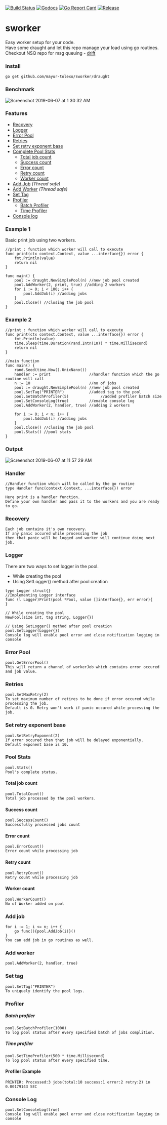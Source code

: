[![Build Status](https://travis-ci.org/mayur-tolexo/sworker.svg?branch=master)](https://travis-ci.org/mayur-tolexo/sworker)
[![Godocs](https://img.shields.io/badge/golang-documentation-blue.svg)](https://www.godoc.org/github.com/mayur-tolexo/sworker/draught)
[![Go Report Card](https://goreportcard.com/badge/github.com/mayur-tolexo/sworker)](https://goreportcard.com/report/github.com/mayur-tolexo/sworker)
[![Release](https://img.shields.io/github/release/mayur-tolexo/sworker.svg?style=flat-square)](https://github.com/mayur-tolexo/sworker/releases)

# sworker
Easy worker setup for your code.  
Have some draught and let this repo manage your load using go routines.  
Checkout NSQ repo for msg queuing *-* [drift](https://github.com/mayur-tolexo/drift)

### install
```
go get github.com/mayur-tolexo/sworker/draught
```

### Benchmark
![Screenshot 2019-06-07 at 1 30 32 AM](https://user-images.githubusercontent.com/20511920/59062640-f744eb00-88c3-11e9-8701-48e51fe6f71d.png)

### Features
- [Recovery](#recovery)
- [Logger](#logger)
- [Error Pool](#error-pool)
- [Retries](#retries)
- [Set retry exponent base](#set-retry-exponent-base)
- [Complete Pool Stats](#pool-stats)
	- [Total job count](#total-job-count)
	- [Success count](#success-count)
	- [Error count](#error-count)
	- [Retry count](#retry-count)
	- [Worker count](#worker-count)
- [Add Job](#add-job) _(Thread safe)_
- [Add Worker](#add-worker) _(Thread safe)_
- [Set Tag](#set-tag)
- [Profiler](#profiler)
	- [Batch Profiler](#batch-profiler)
	- [Time Profiler](#time-profiler)
- [Console log](#console-log)

### Example 1
Basic print job using two workers.
```
//print : function which worker will call to execute
func print(ctx context.Context, value ...interface{}) error {
	fmt.Println(value)
	return nil
}

func main() {
	pool := draught.NewSimplePool(n) //new job pool created
	pool.AddWorker(2, print, true) //adding 2 workers
	for i := 0; i < 100; i++ {
		pool.AddJob(i) //adding jobs
	}
	pool.Close() //closing the job pool
}
```

### Example 2
```
//print : function which worker will call to execute
func print(ctx context.Context, value ...interface{}) error {
	fmt.Println(value)
	time.Sleep(time.Duration(rand.Intn(10)) * time.Millisecond)
	return nil
}

//main function
func main() {
	rand.Seed(time.Now().UnixNano())
	handler := print                 //handler function which the go routine will call
	n := 10                          //no of jobs
	pool := draught.NewSimplePool(n) //new job pool created
	pool.SetTag("PRINTER")           //added tag to the pool
	pool.SetBatchProfiler(5)              //added profiler batch size
	pool.SetConsoleLog(true)         //enable console log
	pool.AddWorker(2, handler, true) //adding 2 workers

	for i := 0; i < n; i++ {
		pool.AddJob(i) //adding jobs
	}
	pool.Close() //closing the job pool
	pool.Stats() //pool stats
}
```
### Output
![Screenshot 2019-06-07 at 11 57 29 AM](https://user-images.githubusercontent.com/20511920/59085198-774a6f80-891b-11e9-903f-e3ac36fae790.png)

### Handler
```
//Handler function which will be called by the go routine
type Handler func(context.Context, ...interface{}) error

Here print is a handler function.  
Define your own handler and pass it to the workers and you are ready to go.
```

### Recovery
```
Each job contains it's own recovery.  
If any panic occured while processing the job  
then that panic will be logged and worker will continue doing next job.
```

### Logger
There are two ways to set logger in the pool.
- While creating the pool
- Using SetLogger() method after pool creation


```
type Logger struct{}
//Implementing Logger interface
func (l Logger)Print(pool *Pool, value []interface{}, err error){
}

// While creating the pool
NewPool(size int, tag string, Logger{})

// Using SetLogger() method after pool creation
pool.SetLogger(Logger{})
Console log will enable pool error and close notification logging in console
```

### Error Pool
```
pool.GetErrorPool()
This will return a channel of workerJob which contains error occured and job value.
```

### Retries
```
pool.SetMaxRetry(2)
To set maximum number of retires to be done if error occured while processing the job.  
Default is 0. Retry won't work if panic occured while processing the job.
```

### Set retry exponent base
```
pool.SetRetryExponent(2)
If error occured then that job will be delayed exponentially.  
Default exponent base is 10.
```

### Pool Stats
```
pool.Stats()
Pool's complete status.
```
#### Total job count
```
pool.TotalCount()
Total job processed by the pool workers.
```
#### Success count
```
pool.SuccessCount()
Successfully processed jobs count
```
#### Error count
```
pool.ErrorCount()
Error count while processing job
```
#### Retry count
```
pool.RetryCount()
Retry count while processing job
```
#### Worker count
```
pool.WorkerCount()
No of Worker added on pool
```

### Add job
```
for i := 1; i <= n; i++ {
	go func(){pool.AddJob(i)}()
}
You can add job in go routines as well.
```

### Add worker
```
pool.AddWorker(2, handler, true)
```

### Set tag
```
pool.SetTag("PRINTER")
To uniquely identify the pool logs. 
```

### Profiler
##### Batch profiler
```
pool.SetBatchProfiler(1000)
To log pool status after every specified batch of jobs complition.
```
##### Time profiler
```
pool.SetTimeProfiler(500 * time.Millisecond)
To log pool status after every specified time.
```
#### Profiler Example 
```
PRINTER: Processed:3 jobs(total:10 success:1 error:2 retry:2) in 0.00179143 SEC
```

### Console Log
```
pool.SetConsoleLog(true)
Console log will enable pool error and close notification logging in console
```
